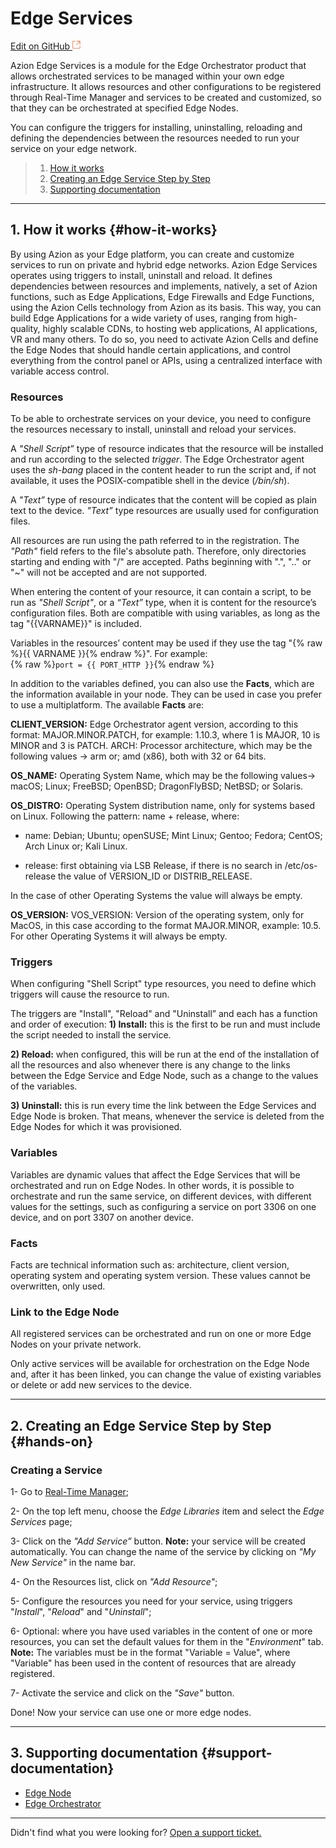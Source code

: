 # Edge **Services**

[Edit on GitHub <svg width="14" height="14" xmlns="http://www.w3.org/2000/svg"><g fill="none" stroke="#F3652B"><path d="M4.81.71H.672v11.43H12.1V8.001" stroke-width=".8"/><path d="M6.87.786h5.155V5.94M6.31 6.5L12.026.786"/></g></svg>](https://github.com/aziontech/docs_en/edit/master/edge-orchestrator/edge-services/index.md)

Azion Edge Services is a module for the Edge Orchestrator product that allows orchestrated services to be managed within your own edge infrastructure. It allows resources and other configurations to be registered through Real-Time Manager and services to be created and customized, so that they can be orchestrated at specified Edge Nodes.

You can configure the triggers for installing, uninstalling, reloading and defining the dependencies between the resources needed to run your service on your edge network.

> 1. [How it works](#how-it-works)
> 2. [Creating an Edge Service Step by Step](#hands-on)
> 5. [Supporting documentation](#support-documentation)

---

## 1. How it works {#how-it-works}

By using Azion as your Edge platform, you can create and customize services to run on private and hybrid edge networks. Azion Edge Services operates using triggers to install, uninstall and reload. It defines dependencies between resources and implements, natively, a set of Azion functions, such as Edge Applications, Edge Firewalls and Edge Functions, using the Azion Cells technology from Azion as its basis. This way, you can build Edge Applications for a wide variety of uses, ranging from high-quality, highly scalable CDNs, to hosting web applications, AI applications, VR and many others. To do so, you need to activate Azion Cells and define the Edge Nodes that should handle certain applications, and control everything from the control panel or APIs, using a centralized interface with variable access control.

### Resources

To be able to orchestrate services on your device, you need to configure the resources necessary to install, uninstall and reload your services.

A *"Shell Script”* type of resource indicates that the resource will be installed and run according to the selected *trigger*. The Edge Orchestrator agent uses the *sh-bang* placed in the content header to run the script and, if not available, it uses the POSIX-compatible shell in the device (*/bin/sh*).

A *"Text”* type of resource indicates that the content will be copied as plain text to the device. *"Text”* type resources are usually used for configuration files.

All resources are run using the path referred to in the registration. The *"Path"* field refers to the file's absolute path. Therefore, only directories starting and ending with "/" are accepted. Paths beginning with ".", ".." or "~" will not be accepted and are not supported.

When entering the content of your resource, it can contain a script, to be run as *"Shell Script"*, or a *“Text”* type, when it is content for the resource’s configuration files. Both are compatible with using variables, as long as the tag "{{VARNAME}}" is included.

Variables in the resources’ content may be used if they use the tag "{% raw %}{{ VARNAME }}{% endraw %}". For example:<br />
{% raw %}`port = {{ PORT_HTTP }}`{% endraw %}

In addition to the variables defined, you can also use the **Facts**, which are the information available in your node. They can be used in case you prefer to use a multiplatform. The available **Facts** are: 

**CLIENT_VERSION:** Edge Orchestrator agent version, according to this format: MAJOR.MINOR.PATCH, for example: 1.10.3, where 1 is MAJOR, 10 is MINOR and 3 is PATCH.
ARCH: Processor architecture, which may be the following values -> arm or; amd (x86), both with 32 or 64 bits.

**OS_NAME:** Operating System Name, which may be the following values-> macOS; Linux; FreeBSD; OpenBSD; DragonFlyBSD; NetBSD; or Solaris.

**OS_DISTRO:**  Operating System distribution name, only for systems based on Linux. Following the pattern: name + release, where:

- name: Debian; Ubuntu; openSUSE; Mint Linux; Gentoo; Fedora; CentOS; Arch Linux or; Kali Linux.

- release: first obtaining via LSB Release, if there is no search in /etc/os-release the value of VERSION_ID or DISTRIB_RELEASE.

In the case of other Operating Systems the value will always be empty.

**OS_VERSION:** VOS_VERSION: Version of the operating system, only for MacOS, in this case according to the format MAJOR.MINOR, example: 10.5. For other Operating Systems it will always be empty. 

### Triggers

When configuring "Shell Script" type resources, you need to define which triggers will cause the resource to run.

The triggers are "Install", "Reload" and "Uninstall” and each has a function and order of execution:
**1) Install:** this is the first to be run and must include the script needed to install the service.

**2) Reload:** when configured, this will be run at the end of the installation of all the resources and also whenever there is any change to the links between the Edge Service and Edge Node, such as a change to the values of the variables.

**3) Uninstall:** this is run every time the link between the Edge Services and Edge Node is broken. That means, whenever the service is deleted from the Edge Nodes for which it was provisioned.

### Variables

Variables are dynamic values that affect the Edge Services that will be orchestrated and run on Edge Nodes. In other words, it is possible to orchestrate and run the same service, on different devices, with different values for the settings, such as configuring a service on port 3306 on one device, and on port 3307 on another device.

### Facts

Facts are  technical information such as: architecture, client version, operating system and operating system version. These values cannot be overwritten, only used.


### Link to the Edge Node

All registered services can be orchestrated and run on one or more Edge Nodes on your private network.

Only active services will be available for orchestration on the Edge Node and, after it has been linked, you can change the value of existing variables or delete or add new services to the device.

---

## 2. Creating an Edge Service Step by Step {#hands-on}

### Creating a Service

1- Go to [Real-Time Manager](https://manager.azion.com/);

2- On the top left menu, choose the *Edge Libraries* item and select the *Edge Services* page;

3- Click on the *"Add Service”* button. **Note:** your service will be created automatically. You can change the name of the service by clicking on *"My New Service"* in the name bar.

4- On the Resources list, click on *"Add Resource"*;

5- Configure the resources you need for your service, using triggers "*Install*", "*Reload*" and "*Uninstall*";

6- Optional: where you have used variables in the content of one or more resources, you can set the default values for them in the "*Environment*" tab. **Note:** The variables must be in the format "Variable = Value", where "Variable" has been used in the content of resources that are already registered.

7- Activate the service and click on the *"Save"* button.

Done! Now your service can use one or more edge nodes.

---

## 3. Supporting documentation {#support-documentation}

- [Edge Node](https://www.azion.com/en/documentation/products/edge-orchestrator/edge-node)
- [Edge Orchestrator](https://www.azion.com/en/documentation/products/edge-orchestrator)

---

Didn't find what you were looking for? [Open a support ticket.](https://tickets.azion.com/)
